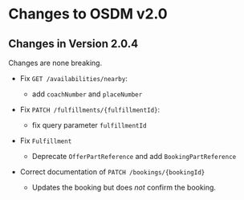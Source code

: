 # Changes to OSDM v2.0

## Changes in Version 2.0.4

Changes are none breaking.

- Fix `GET /availabilities/nearby`:

  - add `coachNumber` and `placeNumber`

- Fix `PATCH /fulfillments/{fulfillmentId}`:

  - fix query parameter `fulfillmentId`

- Fix `Fulfillment`

  - Deprecate `OfferPartReference` and add `BookingPartReference`

- Correct documentation of `PATCH /bookings/{bookingId}`
  - Updates the booking but does _not_ confirm the booking.
